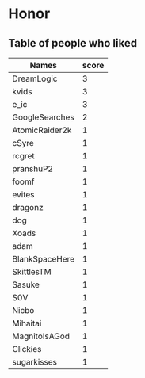 # Honor
## Table of people who liked
Names | score
--- | ---
DreamLogic | 3
kvids | 3
e_ic | 3
GoogleSearches | 2
AtomicRaider2k | 1
cSyre | 1
rcgret | 1
pranshuP2 | 1
foomf | 1
evites | 1
dragonz | 1
dog | 1
Xoads | 1
adam | 1
BlankSpaceHere | 1
SkittlesTM | 1
Sasuke | 1
S0V | 1
Nicbo | 1
Mihaitai | 1
MagnitoIsAGod | 1
Clickies | 1
sugarkisses | 1
